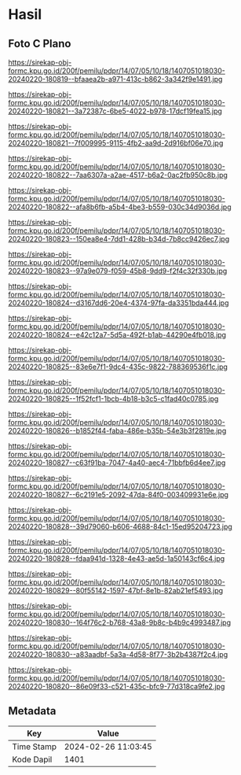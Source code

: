 # Hasil

## Foto C Plano

https://sirekap-obj-formc.kpu.go.id/200f/pemilu/pdpr/14/07/05/10/18/1407051018030-20240220-180819--bfaaea2b-a971-413c-b862-3a342f9e1491.jpg

https://sirekap-obj-formc.kpu.go.id/200f/pemilu/pdpr/14/07/05/10/18/1407051018030-20240220-180821--3a72387c-6be5-4022-b978-17dcf19fea15.jpg

https://sirekap-obj-formc.kpu.go.id/200f/pemilu/pdpr/14/07/05/10/18/1407051018030-20240220-180821--7f009995-9115-4fb2-aa9d-2d916bf06e70.jpg

https://sirekap-obj-formc.kpu.go.id/200f/pemilu/pdpr/14/07/05/10/18/1407051018030-20240220-180822--7aa6307a-a2ae-4517-b6a2-0ac2fb950c8b.jpg

https://sirekap-obj-formc.kpu.go.id/200f/pemilu/pdpr/14/07/05/10/18/1407051018030-20240220-180822--afa8b6fb-a5b4-4be3-b559-030c34d9036d.jpg

https://sirekap-obj-formc.kpu.go.id/200f/pemilu/pdpr/14/07/05/10/18/1407051018030-20240220-180823--150ea8e4-7dd1-428b-b34d-7b8cc9426ec7.jpg

https://sirekap-obj-formc.kpu.go.id/200f/pemilu/pdpr/14/07/05/10/18/1407051018030-20240220-180823--97a9e079-f059-45b8-9dd9-f2f4c32f330b.jpg

https://sirekap-obj-formc.kpu.go.id/200f/pemilu/pdpr/14/07/05/10/18/1407051018030-20240220-180824--d3167dd6-20e4-4374-97fa-da3351bda444.jpg

https://sirekap-obj-formc.kpu.go.id/200f/pemilu/pdpr/14/07/05/10/18/1407051018030-20240220-180824--e42c12a7-5d5a-492f-b1ab-44290e4fb018.jpg

https://sirekap-obj-formc.kpu.go.id/200f/pemilu/pdpr/14/07/05/10/18/1407051018030-20240220-180825--83e6e7f1-9dc4-435c-9822-788369536f1c.jpg

https://sirekap-obj-formc.kpu.go.id/200f/pemilu/pdpr/14/07/05/10/18/1407051018030-20240220-180825--1f52fcf1-1bcb-4b18-b3c5-c1fad40c0785.jpg

https://sirekap-obj-formc.kpu.go.id/200f/pemilu/pdpr/14/07/05/10/18/1407051018030-20240220-180826--b1852f44-faba-486e-b35b-54e3b3f2819e.jpg

https://sirekap-obj-formc.kpu.go.id/200f/pemilu/pdpr/14/07/05/10/18/1407051018030-20240220-180827--c63f91ba-7047-4a40-aec4-71bbfb6d4ee7.jpg

https://sirekap-obj-formc.kpu.go.id/200f/pemilu/pdpr/14/07/05/10/18/1407051018030-20240220-180827--6c2191e5-2092-47da-84f0-003409931e6e.jpg

https://sirekap-obj-formc.kpu.go.id/200f/pemilu/pdpr/14/07/05/10/18/1407051018030-20240220-180828--39d79060-b606-4688-84c1-15ed95204723.jpg

https://sirekap-obj-formc.kpu.go.id/200f/pemilu/pdpr/14/07/05/10/18/1407051018030-20240220-180828--fdaa941d-1328-4e43-ae5d-1a50143cf6c4.jpg

https://sirekap-obj-formc.kpu.go.id/200f/pemilu/pdpr/14/07/05/10/18/1407051018030-20240220-180829--80f55142-1597-47bf-8e1b-82ab21ef5493.jpg

https://sirekap-obj-formc.kpu.go.id/200f/pemilu/pdpr/14/07/05/10/18/1407051018030-20240220-180830--164f76c2-b768-43a8-9b8c-b4b9c4993487.jpg

https://sirekap-obj-formc.kpu.go.id/200f/pemilu/pdpr/14/07/05/10/18/1407051018030-20240220-180830--a83aadbf-5a3a-4d58-8f77-3b2b4387f2c4.jpg

https://sirekap-obj-formc.kpu.go.id/200f/pemilu/pdpr/14/07/05/10/18/1407051018030-20240220-180820--86e09f33-c521-435c-bfc9-77d318ca9fe2.jpg


## Metadata

| Key        | Value               |
| ---------- | ------------------- |
| Time Stamp | 2024-02-26 11:03:45 |
| Kode Dapil | 1401                |



